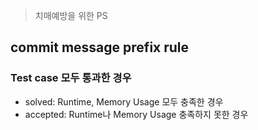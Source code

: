 > 치매예방을 위한 PS

## commit message prefix rule

### Test case 모두 통과한 경우 

- solved: Runtime, Memory Usage 모두 충족한 경우
- accepted: Runtime나 Memory Usage 충족하지 못한 경우